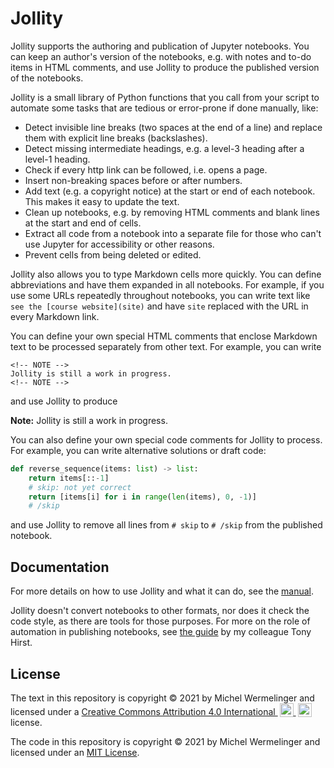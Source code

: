 # Jollity

Jollity supports the authoring and publication of Jupyter notebooks.
You can keep an author's version of the notebooks,
e.g. with notes and to-do items in HTML comments, and use Jollity to produce
the published version of the notebooks.

Jollity is a small library of Python functions that you call from your script
to automate some tasks that are tedious or error-prone if done manually, like:

- Detect invisible line breaks (two spaces at the end of a line) and
  replace them with explicit line breaks (backslashes).
- Detect missing intermediate headings,
  e.g. a level-3 heading after a level-1 heading.
- Check if every http link can be followed, i.e. opens a page.
- Insert non-breaking spaces before or after numbers.
- Add text (e.g. a copyright notice) at the start or end of each notebook.
  This makes it easy to update the text.
- Clean up notebooks, e.g. by removing HTML comments and blank lines at
  the start and end of cells.
- Extract all code from a notebook into a separate file for
  those who can't use Jupyter for accessibility or other reasons.
- Prevent cells from being deleted or edited.

Jollity also allows you to type Markdown cells more quickly.
You can define abbreviations and have them expanded in all notebooks.
For example, if you use some URLs repeatedly throughout notebooks,
you can write text like `see the [course website](site)` and
have `site` replaced with the URL in every Markdown link.

You can define your own special HTML comments that enclose Markdown text
to be processed separately from other text. For example, you can write
```
<!-- NOTE -->
Jollity is still a work in progress.
<!-- NOTE -->
```
and use Jollity to produce

<div class="alert alert-warning">
<strong>Note:</strong> Jollity is still a work in progress.
</div>

You can also define your own special code comments for Jollity to process.
For example, you can write alternative solutions or draft code:
```py
def reverse_sequence(items: list) -> list:
    return items[::-1]
    # skip: not yet correct
    return [items[i] for i in range(len(items), 0, -1)]
    # /skip
```
and use Jollity to remove all lines from `# skip` to `# /skip`
from the published notebook.

## Documentation
For more details on how to use Jollity and what it can do, see the
[manual](doc/manual.ipynb).

Jollity doesn't convert notebooks to other formats,
nor does it check the code style, as there are tools for those purposes.
For more on the role of automation in publishing notebooks, see
[the guide](https://opencomputinglab.github.io/educational-jupyter-notebook-qa-automation)
by my colleague Tony Hirst.

## License
<p xmlns:cc="http://creativecommons.org/ns#"
xmlns:dct="http://purl.org/dc/terms/">
<span property="dct:title">The text in this repository</span> is copyright
© 2021 by <span property="cc:attributionName">Michel Wermelinger</span>
and licensed under a
<a href="http://creativecommons.org/licenses/by/4.0/?ref=chooser-v1"
target="_blank" rel="license noopener noreferrer"
style="display:inline-block;">Creative Commons Attribution 4.0 International
<img style="height:22px!important;margin-left:3px;vertical-align:text-bottom;"
src="https://mirrors.creativecommons.org/presskit/icons/cc.svg?ref=chooser-v1">
<img style="height:22px!important;margin-left:3px;vertical-align:text-bottom;"
src="https://mirrors.creativecommons.org/presskit/icons/by.svg?ref=chooser-v1">
</a> license.</p>

The code in this repository is copyright © 2021 by Michel Wermelinger
and licensed under an [MIT License](LICENSE.txt).
